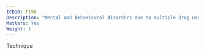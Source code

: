 ```yaml
---
ICD10: F196
Description: "Mental and behavioural disorders due to multiple drug use and use of other psychoactive substances: Amnesic syndrome"
Matters: Yes
Weight: 1
---
```

Technique
